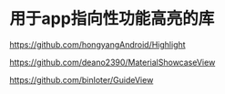 # 用于app指向性功能高亮的库 #

https://github.com/hongyangAndroid/Highlight

https://github.com/deano2390/MaterialShowcaseView

https://github.com/binIoter/GuideView

